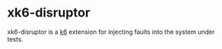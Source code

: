 # xk6-disruptor

xk6-disruptor is a [k6](https://k6.io) extension for injecting faults into the system under tests.

